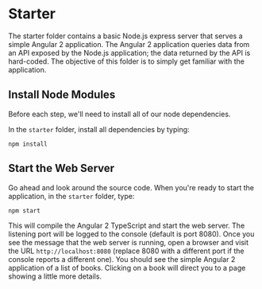 # Starter
The starter folder contains a basic Node.js express server that serves a simple Angular 2 application. The Angular 2 application queries data from an API exposed by the Node.js application; the data returned by the API is hard-coded.  The objective of this folder is to simply get familiar with the application.

## Install Node Modules
Before each step, we'll need to install all of our node dependencies.

In the `starter` folder, install all dependencies by typing:
```
npm install
```

## Start the Web Server
Go ahead and look around the source code.  When you're ready to start the application, in the `starter` folder, type:
```
npm start
```

This will compile the Angular 2 TypeScript and start the web server.  The listening port will be logged to the console (default is port 8080). Once you see the message that the web server is running, open a browser and visit the URL `http://localhost:8080` (replace 8080 with a different port if the console reports a different one). You should see the simple Angular 2 application of a list of books.  Clicking on a book will direct you to a page showing a little more details.